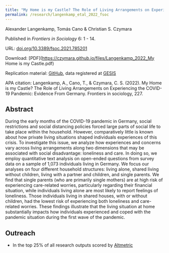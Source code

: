 ```yaml
---
title: "My Home is my Castle? The Role of Living Arrangements on Experiencing the COVID-19 Pandemic: Evidence From Germany"
permalink: /research/langenkamp_etal_2022_fsoc
---
```

Alexander Langenkamp, Tomás Cano & Christian S. Czymara

Published in *Frontiers in Sociology* 6: 1 - 14.

URL: [doi.org/10.3389/fsoc.2021.785201](https://doi.org/10.3389/fsoc.2021.785201)

Download: [PDF](https://czymara.github.io/files/Langenkamp_2022_My Home is my Castle.pdf)

Replication material: [GitHub](https://github.com/czymara/perceiving-COVID19-in-Germany), data registered at [GESIS](https://doi.org/10.7802/2034)

APA citation: Langenkamp, A., Cano, T., & Czymara, C. S. (2022). My Home is my Castle? The Role of Living Arrangements on Experiencing the COVID-19 Pandemic: Evidence From Germany. Frontiers in sociology, 227.

Abstract
------
During the early months of the COVID-19 pandemic in Germany, social restrictions and social distancing policies forced large parts of social life to take place within the household. However, comparatively little is known about how private living situations shaped individuals experiences of this crisis. To investigate this issue, we analyze how experiences and concerns vary across living arrangements along two dimensions that may be associated with social disadvantage: loneliness and care. In doing so, we employ quantitative text analysis on open-ended questions from survey data on a sample of 1,073 individuals living in Germany. We focus our analyses on four different household structures: living alone, shared living without children, living with a partner and children, and single parents. We find that single parents (who are primarily single mothers) are at high risk of experiencing care-related worries, particularly regarding their financial situation, while individuals living alone are most likely to report feelings of loneliness. Those individuals living in shared houses, with or without children, had the lowest risk of experiencing both loneliness and care-related worries. These findings illustrate that the living situation at home substantially impacts how individuals experienced and coped with the pandemic situation during the first wave of the pandemic.

Outreach
------
- In the top 25% of all research outputs scored by [Altmetric](https://frontiers.altmetric.com/details/120653508)

